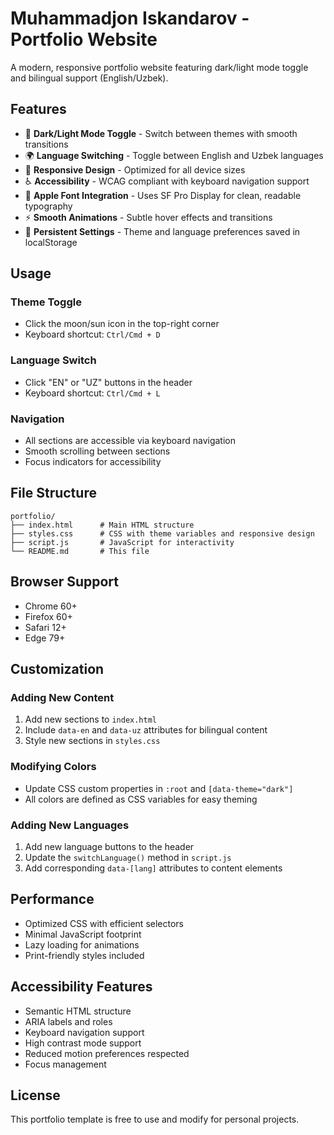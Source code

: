 # Muhammadjon Iskandarov - Portfolio Website

A modern, responsive portfolio website featuring dark/light mode toggle and bilingual support (English/Uzbek).

## Features

- 🌙 **Dark/Light Mode Toggle** - Switch between themes with smooth transitions
- 🌍 **Language Switching** - Toggle between English and Uzbek languages
- 📱 **Responsive Design** - Optimized for all device sizes
- ♿ **Accessibility** - WCAG compliant with keyboard navigation support
- 🍎 **Apple Font Integration** - Uses SF Pro Display for clean, readable typography
- ⚡ **Smooth Animations** - Subtle hover effects and transitions
- 💾 **Persistent Settings** - Theme and language preferences saved in localStorage

## Usage

### Theme Toggle
- Click the moon/sun icon in the top-right corner
- Keyboard shortcut: `Ctrl/Cmd + D`

### Language Switch
- Click "EN" or "UZ" buttons in the header
- Keyboard shortcut: `Ctrl/Cmd + L`

### Navigation
- All sections are accessible via keyboard navigation
- Smooth scrolling between sections
- Focus indicators for accessibility

## File Structure

```
portfolio/
├── index.html      # Main HTML structure
├── styles.css      # CSS with theme variables and responsive design
├── script.js       # JavaScript for interactivity
└── README.md       # This file
```

## Browser Support

- Chrome 60+
- Firefox 60+
- Safari 12+
- Edge 79+

## Customization

### Adding New Content
1. Add new sections to `index.html`
2. Include `data-en` and `data-uz` attributes for bilingual content
3. Style new sections in `styles.css`

### Modifying Colors
- Update CSS custom properties in `:root` and `[data-theme="dark"]`
- All colors are defined as CSS variables for easy theming

### Adding New Languages
1. Add new language buttons to the header
2. Update the `switchLanguage()` method in `script.js`
3. Add corresponding `data-[lang]` attributes to content elements

## Performance

- Optimized CSS with efficient selectors
- Minimal JavaScript footprint
- Lazy loading for animations
- Print-friendly styles included

## Accessibility Features

- Semantic HTML structure
- ARIA labels and roles
- Keyboard navigation support
- High contrast mode support
- Reduced motion preferences respected
- Focus management

## License

This portfolio template is free to use and modify for personal projects.
